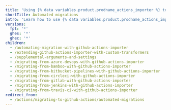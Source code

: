 ```yaml
---
title: 'Using {% data variables.product.prodname_actions_importer %} to automate migrations'
shortTitle: Automated migrations
intro: 'Learn how to use {% data variables.product.prodname_actions_importer %} to migrate your CI/CD workflows to {% data variables.product.prodname_actions %}.'
versions:
  fpt: '*'
  ghes: '*'
  ghec: '*'
children:
  - /automating-migration-with-github-actions-importer
  - /extending-github-actions-importer-with-custom-transformers
  - /supplemental-arguments-and-settings
  - /migrating-from-azure-devops-with-github-actions-importer
  - /migrating-from-bamboo-with-github-actions-importer
  - /migrating-from-bitbucket-pipelines-with-github-actions-importer
  - /migrating-from-circleci-with-github-actions-importer
  - /migrating-from-gitlab-with-github-actions-importer
  - /migrating-from-jenkins-with-github-actions-importer
  - /migrating-from-travis-ci-with-github-actions-importer
redirect_from:
  - /actions/migrating-to-github-actions/automated-migrations
---
```


